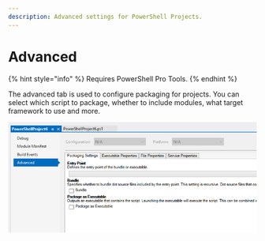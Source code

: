 ```yaml
---
description: Advanced settings for PowerShell Projects.
---
```


# Advanced

{% hint style="info" %}
Requires PowerShell Pro Tools.
{% endhint %}

The advanced tab is used to configure packaging for projects. You can select which script to package, whether to include modules, what target framework to use and more.&#x20;

![Advanced Tab](<../../../.gitbook/assets/image (84).png>)
